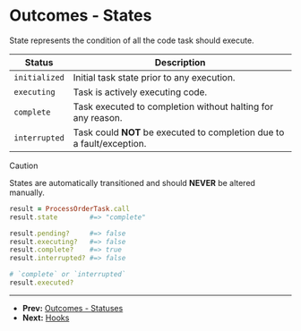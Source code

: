 # Outcomes -  States

State represents the condition of all the code task should execute.

| Status        | Description |
| ------------- | ----------- |
| `initialized` | Initial task state prior to any execution. |
| `executing`   | Task is actively executing code. |
| `complete`    | Task executed to completion without halting for any reason. |
| `interrupted` | Task could **NOT** be executed to completion due to a fault/exception. |

> [!CAUTION]
> States are automatically transitioned and should **NEVER** be altered manually.

```ruby
result = ProcessOrderTask.call
result.state        #=> "complete"

result.pending?     #=> false
result.executing?   #=> false
result.complete?    #=> true
result.interrupted? #=> false

# `complete` or `interrupted`
result.executed?
```

---

- **Prev:** [Outcomes - Statuses](https://github.com/drexed/cmdx/blob/main/docs/outcomes/statuses.md)
- **Next:** [Hooks](https://github.com/drexed/cmdx/blob/main/docs/hooks.md)
